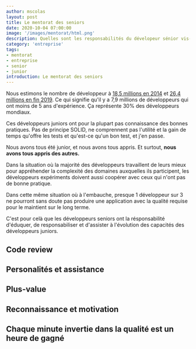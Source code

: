 ```yaml
---
author: mscolas
layout: post
title: Le mentorat des seniors
date: 2020-10-04 07:00:00
image: '/images/mentorat/html.png'
description: Quelles sont les responsabilités du dévelopeur sénior vis-à-vis des juniors
category: 'entreprise'
tags:
- mentorat
- entreprise
- senior
- junior
introduction: Le mentorat des seniors
---
```


Nous estimons le nombre de développeur à [18,5 millions en 2014](https://www.businesswire.com/news/home/20131217005316/en/IDC-Releases-2014-Worldwide-Software-Developer-ICT-Skilled) et [26,4 millions en fin 2019](https://www.daxx.com/blog/development-trends/number-software-developers-world). Ce qui signifie qu'il y a 7,9 millions de développeurs qui ont moins de 5 ans d'expérience. Ça représente 30% des développeurs mondiaux.

Ces développeurs juniors ont pour la plupart pas connaissance des bonnes pratiques. Pas de principe SOLID, ne comprennent pas l'utilité et la gain de temps qu'offre les tests et qu'est-ce qu'un bon test, et j'en passe.

Nous avons tous été junior, et nous avons tous appris. Et surtout, **nous avons tous appris des autres.**

Dans la situation où la majorité des développeurs travaillent de leurs mieux pour appréhender la complexité des domaines auxquelles ils participent, les développeurs expériments doivent aussi coopérer avec ceux qui n'ont pas de bonne pratique.

Dans cette même situation où à l'embauche, presque 1 développeur sur 3 ne pourront sans doute pas produire une application avec la qualité requise pour le maintient sur le long terme.

C'est pour celà que les développeurs seniors ont la résponsabilité d'éduquer, de responsabiliser et d'assister à l'évolution des capacités des développeurs juniors.

## Code review

## Personalités et assistance

## Plus-value

## Reconnaissance et motivation

## Chaque minute invertie dans la qualité est un heure de gagné

